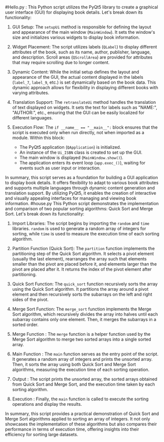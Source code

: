 
#Hello.py :
This Python script utilizes the PyQt5 library to create a graphical user interface (GUI) for displaying book details. Let's break down its functionality:

1. GUI Setup: The `setupUi` method is responsible for defining the layout and appearance of the main window (`MainWindow`). It sets the window's size and initializes various widgets to display book information.

2. Widget Placement: The script utilizes labels (`QLabel`) to display different attributes of the book, such as its name, author, publisher, language, and description. Scroll areas (`QScrollArea`) are provided for attributes that may require scrolling due to longer content.

3. Dynamic Content: While the initial setup defines the layout and appearance of the GUI, the actual content displayed in the labels (`label_7`, `label_9`, etc.) is set dynamically based on the book data. This dynamic approach allows for flexibility in displaying different books with varying attributes.

4. Translation Support: The `retranslateUi` method handles the translation of text displayed on widgets. It sets the text for labels such as "NAME:", "AUTHOR:", etc., ensuring that the GUI can be easily localized for different languages.

5. Execution Flow: The `if __name__ == "__main__":` block ensures that the script is executed only when run directly, not when imported as a module. Within this block:
   - The PyQt5 application (`QApplication`) is initialized.
   - An instance of the `Ui_ISBN` class is created to set up the GUI.
   - The main window is displayed (`MainWindow.show()`).
   - The application enters its event loop (`app.exec_()`), waiting for events such as user input or interaction.

In summary, this script serves as a foundation for building a GUI application to display book details. It offers flexibility to adapt to various book attributes and supports multiple languages through dynamic content generation and translation support. By utilizing PyQt5, it enables the creation of interactive and visually appealing interfaces for managing and viewing book information.
#house.py
This Python script demonstrates the implementation and comparison of two popular sorting algorithms: Quick Sort and Merge Sort. Let's break down its functionality:

1. Import Libraries: The script begins by importing the `random` and `time` libraries. `random` is used to generate a random array of integers for sorting, while `time` is used to measure the execution time of each sorting algorithm.

2. Partition Function (Quick Sort): The `partition` function implements the partitioning step of the Quick Sort algorithm. It selects a pivot element (usually the last element), rearranges the array such that elements smaller than the pivot are placed before it, and elements larger than the pivot are placed after it. It returns the index of the pivot element after partitioning.

3. Quick Sort Function: The `quick_sort` function recursively sorts the array using the Quick Sort algorithm. It partitions the array around a pivot element and then recursively sorts the subarrays on the left and right sides of the pivot.

4.  Merge Sort Function:  The `merge_sort` function implements the Merge Sort algorithm, which recursively divides the array into halves until each subarray contains only one element. Then, it merges the subarrays in a sorted order.

5.  Merge Function : The `merge` function is a helper function used by the Merge Sort algorithm to merge two sorted arrays into a single sorted array.

6.  Main Function : The `main` function serves as the entry point of the script. It generates a random array of integers and prints the unsorted array. Then, it sorts the array using both Quick Sort and Merge Sort algorithms, measuring the execution time of each sorting operation.

7. Output : The script prints the unsorted array, the sorted arrays obtained from Quick Sort and Merge Sort, and the execution time taken by each sorting algorithm.

8.  Execution : Finally, the `main` function is called to execute the sorting operations and display the results.

In summary, this script provides a practical demonstration of Quick Sort and Merge Sort algorithms applied to sorting an array of integers. It not only showcases the implementation of these algorithms but also compares their performance in terms of execution time, offering insights into their efficiency for sorting large datasets.
